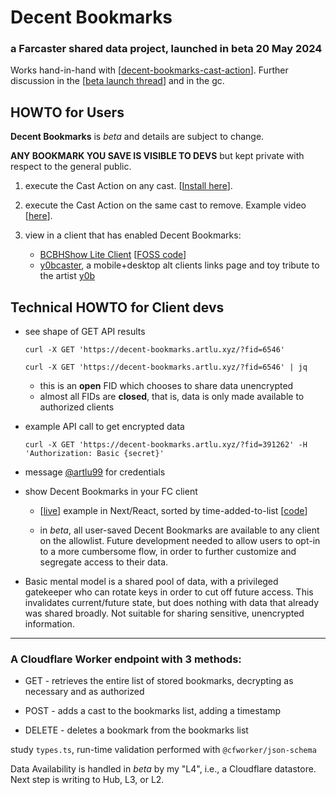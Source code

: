 # Decent Bookmarks

### a Farcaster shared data project, launched in beta 20 May 2024

Works hand-in-hand with [[decent-bookmarks-cast-action](https://github.com/artlu99/decent-bookmarks-cast-action)]. Further discussion in the [[beta launch thread](https://www.supercast.xyz/c/0x0706ea2903a950e7470142fb95451191eec7fe84)]
 and in the gc.

## HOWTO for Users

**Decent Bookmarks** is *beta* and details are subject to change.

**ANY BOOKMARK YOU SAVE IS VISIBLE TO DEVS** but kept private with respect to the general public.

1. execute the Cast Action on any cast. [[Install here](https://warpcast.com/artlu/0x732f2bd1)].
2. execute the Cast Action on the same cast to remove. Example video [[here](https://warpcast.com/artlu/0x7f2c3cb8)].
3. view in a client that has enabled Decent Bookmarks:
   
   - [BCBHShow Lite Client](https://client-bcbhshow.artlu.xyz) [[FOSS code](https://github.com/artlu99/pinata-lite-client/blob/main/components/bookmarks.tsx)]
   -  [y0bcaster](https://y0bcaster.artlu.xyz), a mobile+desktop alt clients links page and toy tribute to the artist [y0b](https://warpcast.com/y0b)
   
## Technical HOWTO for Client devs

- see shape of GET API results

   ```
  curl -X GET 'https://decent-bookmarks.artlu.xyz/?fid=6546'
   ```

	 ```
  curl -X GET 'https://decent-bookmarks.artlu.xyz/?fid=6546' | jq
   ```

	- this is an **open** FID which chooses to share data unencrypted
	- almost all FIDs are **closed**, that is, data is only made available to authorized clients
   
- example API call to get encrypted data
  
	 ```
	curl -X GET 'https://decent-bookmarks.artlu.xyz/?fid=391262' -H 'Authorization: Basic {secret}'
	 ```

- message [@artlu99](https://t.me/artlu99) for credentials
    
- show Decent Bookmarks in your FC client
	-  [[live](https://client-bcbhshow.artlu.xyz)] example in Next/React, sorted by time-added-to-list [[code](https://github.com/artlu99/pinata-lite-client/blob/main/components/bookmarks.tsx)]

	-  in *beta*, all user-saved Decent Bookmarks are available to any client on the allowlist. Future development needed to allow users to opt-in to a more cumbersome flow, in order to further customize and segregate access to their data.
 
 -    Basic mental model is a shared pool of data, with a privileged gatekeeper who can rotate keys in order to cut off future access. This invalidates current/future state, but does nothing with data that already was shared broadly. Not suitable for sharing sensitive, unencrypted information.
  
---
	
 ### A Cloudflare Worker endpoint with 3 methods:

- GET - retrieves the entire list of stored bookmarks, decrypting as necessary and as authorized

- POST - adds a cast to the bookmarks list, adding a timestamp

- DELETE - deletes a bookmark from the bookmarks list

study `types.ts`, run-time validation performed with `@cfworker/json-schema`

Data Availability is handled in *beta* by my "L4", i.e., a Cloudflare datastore. Next step is writing to Hub, L3, or L2.

